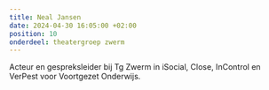 ```yaml
---
title: Neal Jansen
date: 2024-04-30 16:05:00 +02:00
position: 10
onderdeel: theatergroep zwerm
---
```


Acteur en gespreksleider bij Tg Zwerm in iSocial, Close, InControl en VerPest voor Voortgezet Onderwijs.